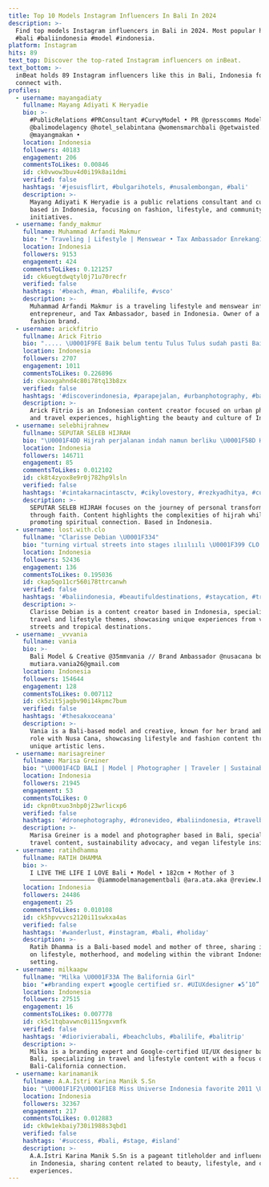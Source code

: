 ```yaml
---
title: Top 10 Models Instagram Influencers In Bali In 2024
description: >-
  Find top models Instagram influencers in Bali in 2024. Most popular hashtags:
  #bali #baliindonesia #model #indonesia.
platform: Instagram
hits: 89
text_top: Discover the top-rated Instagram influencers on inBeat.
text_bottom: >-
  inBeat holds 89 Instagram influencers like this in Bali, Indonesia for you to
  connect with.
profiles:
  - username: mayangadiaty
    fullname: Mayang Adiyati K Heryadie
    bio: >-
      #PublicRelations #PRConsultant #CurvyModel • PR @presscomms Model
      @balimodelagency @hotel_selabintana @womensmarchbali @getwaisted.id
      @mayangmakan •
    location: Indonesia
    followers: 40183
    engagement: 206
    commentsToLikes: 0.00846
    id: ck0vwow3buv4d0i19k8ai1dmi
    verified: false
    hashtags: '#jesuisflirt, #bulgarihotels, #nusalembongan, #bali'
    description: >-
      Mayang Adiyati K Heryadie is a public relations consultant and curvy model
      based in Indonesia, focusing on fashion, lifestyle, and community
      initiatives.
  - username: fandy_makmur
    fullname: Muhammad Arfandi Makmur
    bio: "• Traveling | Lifestyle | Menswear • Tax Ambassador Enrekang15 • Entrepreneur • Owner @topipolosmakassar.id \U0001F4E9 fandy.makmur@yahoo.com"
    location: Indonesia
    followers: 9153
    engagement: 424
    commentsToLikes: 0.121257
    id: ck6uegtdwqtyl0j71u70recfr
    verified: false
    hashtags: '#beach, #man, #balilife, #vsco'
    description: >-
      Muhammad Arfandi Makmur is a traveling lifestyle and menswear influencer,
      entrepreneur, and Tax Ambassador, based in Indonesia. Owner of a local
      fashion brand.
  - username: arickfitrio
    fullname: Arick Fitrio
    bio: "..... \U0001F9FE Baik belum tentu Tulus Tulus sudah pasti Baik \U0001F4CD Jbr - Bali \U0001F423 @arick_ftr"
    location: Indonesia
    followers: 2707
    engagement: 1011
    commentsToLikes: 0.226896
    id: ckaoxgahnd4c80i78tq13b8zx
    verified: false
    hashtags: '#discoverindonesia, #parapejalan, #urbanphotography, #balicili'
    description: >-
      Arick Fitrio is an Indonesian content creator focused on urban photography
      and travel experiences, highlighting the beauty and culture of Indonesia.
  - username: selebhijrahnew
    fullname: SEPUTAR SELEB HIJRAH
    bio: "\U0001F4DD Hijrah perjalanan indah namun berliku \U0001F58D Hijrah perjalanan kita dengan lebih mendekatkan Diri pada-Nya .. Info Paid Promote \U0001F447"
    location: Indonesia
    followers: 146711
    engagement: 85
    commentsToLikes: 0.012102
    id: ck8t4zyox8e9r0j782hp9lsln
    verified: false
    hashtags: '#cintakarnacintasctv, #cikylovestory, #rezkyadhitya, #cutmeyriska'
    description: >-
      SEPUTAR SELEB HIJRAH focuses on the journey of personal transformation
      through faith. Content highlights the complexities of hijrah while
      promoting spiritual connection. Based in Indonesia.
  - username: lost.with.clo
    fullname: "Clarisse Debian \U0001F334"
    bio: "turning virtual streets into stages ılıılıılı \U0001F399️ CLO ‎ بيروت • Bali"
    location: Indonesia
    followers: 52436
    engagement: 136
    commentsToLikes: 0.195036
    id: ckap5qo11cr560i78ttrcanwh
    verified: false
    hashtags: '#baliindonesia, #beautifuldestinations, #staycation, #tropical'
    description: >-
      Clarisse Debian is a content creator based in Indonesia, specializing in
      travel and lifestyle themes, showcasing unique experiences from virtual
      streets and tropical destinations.
  - username: _vvvania
    fullname: vania
    bio: >-
      Bali Model & Creative @35mmvania // Brand Ambassador @nusacana bookings:
      mutiara.vania26@gmail.com
    location: Indonesia
    followers: 154644
    engagement: 128
    commentsToLikes: 0.007112
    id: ck5zit5jagbv90i14kpmc7bum
    verified: false
    hashtags: '#thesakxoceana'
    description: >-
      Vania is a Bali-based model and creative, known for her brand ambassador
      role with Nusa Cana, showcasing lifestyle and fashion content through a
      unique artistic lens.
  - username: marisagreiner
    fullname: Marisa Greiner
    bio: "\U0001F4CD BALI | Model | Photographer | Traveler | Sustainability Advocate | Vegan | Bali Travel Tips @meetmeunderpalmtrees | Work with me\U0001F4E9"
    location: Indonesia
    followers: 21945
    engagement: 53
    commentsToLikes: 0
    id: ckpn0txuo3nbp0j23wrlicxp6
    verified: false
    hashtags: '#dronephotography, #dronevideo, #baliindonesia, #travelblogger'
    description: >-
      Marisa Greiner is a model and photographer based in Bali, specializing in
      travel content, sustainability advocacy, and vegan lifestyle insights.
  - username: ratihdhamma
    fullname: RATIH DHAMMA
    bio: >-
      I LIVE THE LIFE I LOVE Bali • Model • 182cm • Mother of 3
      —————————————————— @iammodelmanagementbali @ara.ata.aka @review.bali
    location: Indonesia
    followers: 24486
    engagement: 25
    commentsToLikes: 0.010108
    id: ck5hpvvvcs2120i11swkxa4as
    verified: false
    hashtags: '#wanderlust, #instagram, #bali, #holiday'
    description: >-
      Ratih Dhamma is a Bali-based model and mother of three, sharing insights
      on lifestyle, motherhood, and modeling within the vibrant Indonesian
      setting.
  - username: milkaapw
    fullname: "Milka \U0001F33A The Balifornia Girl"
    bio: "▪️#branding expert ▪️google certified sr. #UIUXdesigner ▪️5’10” | bali model ▪️travel addict bali \U0001F1EE\U0001F1E9 - los angeles, california \U0001F1FA\U0001F1F8"
    location: Indonesia
    followers: 27515
    engagement: 16
    commentsToLikes: 0.007778
    id: ck5c1tqbavwnc0i115ngxvmfk
    verified: false
    hashtags: '#diorivierabali, #beachclubs, #balilife, #balitrip'
    description: >-
      Milka is a branding expert and Google-certified UI/UX designer based in
      Bali, specializing in travel and lifestyle content with a focus on the
      Bali-California connection.
  - username: karinamanik
    fullname: A.A.Istri Karina Manik S.Sn
    bio: "\U0001F1F2\U0001F1E8 Miss Universe Indonesia favorite 2011 \U0001F1F2\U0001F1E8 Miss Bali 2011 \U0001F1F2\U0001F1E8 3RU Miss Harmony World2017 @theavocadofactory @bb52burgers @hippiefishbali @theshadypig"
    location: Indonesia
    followers: 32367
    engagement: 217
    commentsToLikes: 0.012883
    id: ck0w1ekbaiy730i1988s3qbd1
    verified: false
    hashtags: '#success, #bali, #stage, #island'
    description: >-
      A.A.Istri Karina Manik S.Sn is a pageant titleholder and influencer based
      in Indonesia, sharing content related to beauty, lifestyle, and culinary
      experiences.
---
```


